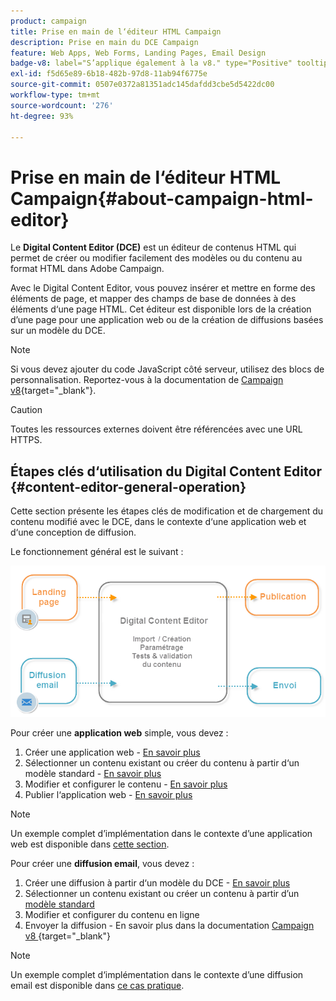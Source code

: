 ```yaml
---
product: campaign
title: Prise en main de l‘éditeur HTML Campaign
description: Prise en main du DCE Campaign
feature: Web Apps, Web Forms, Landing Pages, Email Design
badge-v8: label="S’applique également à la v8." type="Positive" tooltip="S’applique également à Campaign v8."
exl-id: f5d65e89-6b18-482b-97d8-11ab94f6775e
source-git-commit: 0507e0372a81351adc145dafdd3cbe5d5422dc00
workflow-type: tm+mt
source-wordcount: '276'
ht-degree: 93%

---
```


# Prise en main de l‘éditeur HTML Campaign{#about-campaign-html-editor}



Le **Digital Content Editor (DCE)** est un éditeur de contenus HTML qui permet de créer ou modifier facilement des modèles ou du contenu au format HTML dans Adobe Campaign.

Avec le Digital Content Editor, vous pouvez insérer et mettre en forme des éléments de page, et mapper des champs de base de données à des éléments d‘une page HTML. Cet éditeur est disponible lors de la création d’une page pour une application web ou de la création de diffusions basées sur un modèle du DCE.

>[!NOTE]
>
>Si vous devez ajouter du code JavaScript côté serveur, utilisez des blocs de personnalisation. Reportez-vous à la documentation de [Campaign v8](https://experienceleague.adobe.com/docs/campaign/campaign-v8/send/personalize/personalization-blocks.html){target="_blank"}.

>[!CAUTION]
>
>Toutes les ressources externes doivent être référencées avec une URL HTTPS.

## Étapes clés d‘utilisation du Digital Content Editor {#content-editor-general-operation}

Cette section présente les étapes clés de modification et de chargement du contenu modifié avec le DCE, dans le contexte d‘une application web et d‘une conception de diffusion.

Le fonctionnement général est le suivant :

![](assets/dce_schema.png)

Pour créer une **application web** simple, vous devez :

1. Créer une application web - [En savoir plus](creating-a-landing-page.md)
1. Sélectionner un contenu existant ou créer du contenu à partir d‘un modèle standard - [En savoir plus](template-management.md)
1. Modifier et configurer le contenu - [En savoir plus](editing-content.md)
1. Publier l‘application web - [En savoir plus](creating-a-landing-page.md#step-3---publishing-content)

>[!NOTE]
>
>Un exemple complet d’implémentation dans le contexte d’une application web est disponible dans [cette section](creating-a-landing-page.md).

Pour créer une **diffusion email**, vous devez :

1. Créer une diffusion à partir d‘un modèle du DCE - [En savoir plus](use-case-creating-an-email-delivery.md)
1. Sélectionner un contenu existant ou créer un contenu à partir d’un [modèle standard](template-management.md)
1. Modifier et configurer du contenu en ligne
1. Envoyer la diffusion - En savoir plus dans la documentation [&#x200B; Campaign v8 &#x200B;](https://experienceleague.adobe.com/docs/campaign/campaign-v8/send/create-message.html){target="_blank"}

>[!NOTE]
>
>Un exemple complet d‘implémentation dans le contexte d’une diffusion email est disponible dans [ce cas pratique](use-case-creating-an-email-delivery.md).
